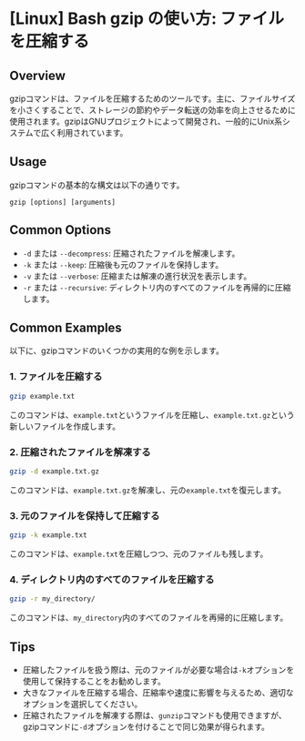 # [Linux] Bash gzip の使い方: ファイルを圧縮する

## Overview
gzipコマンドは、ファイルを圧縮するためのツールです。主に、ファイルサイズを小さくすることで、ストレージの節約やデータ転送の効率を向上させるために使用されます。gzipはGNUプロジェクトによって開発され、一般的にUnix系システムで広く利用されています。

## Usage
gzipコマンドの基本的な構文は以下の通りです。

```
gzip [options] [arguments]
```

## Common Options
- `-d` または `--decompress`: 圧縮されたファイルを解凍します。
- `-k` または `--keep`: 圧縮後も元のファイルを保持します。
- `-v` または `--verbose`: 圧縮または解凍の進行状況を表示します。
- `-r` または `--recursive`: ディレクトリ内のすべてのファイルを再帰的に圧縮します。

## Common Examples
以下に、gzipコマンドのいくつかの実用的な例を示します。

### 1. ファイルを圧縮する
```bash
gzip example.txt
```
このコマンドは、`example.txt`というファイルを圧縮し、`example.txt.gz`という新しいファイルを作成します。

### 2. 圧縮されたファイルを解凍する
```bash
gzip -d example.txt.gz
```
このコマンドは、`example.txt.gz`を解凍し、元の`example.txt`を復元します。

### 3. 元のファイルを保持して圧縮する
```bash
gzip -k example.txt
```
このコマンドは、`example.txt`を圧縮しつつ、元のファイルも残します。

### 4. ディレクトリ内のすべてのファイルを圧縮する
```bash
gzip -r my_directory/
```
このコマンドは、`my_directory`内のすべてのファイルを再帰的に圧縮します。

## Tips
- 圧縮したファイルを扱う際は、元のファイルが必要な場合は`-k`オプションを使用して保持することをお勧めします。
- 大きなファイルを圧縮する場合、圧縮率や速度に影響を与えるため、適切なオプションを選択してください。
- 圧縮されたファイルを解凍する際は、`gunzip`コマンドも使用できますが、gzipコマンドに`-d`オプションを付けることで同じ効果が得られます。